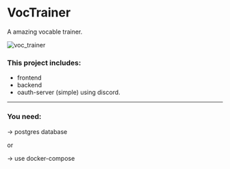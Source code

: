 # VocTrainer
A amazing vocable trainer.

![voc_trainer](https://cdn.discordapp.com/attachments/619826832157573130/902943246819393566/Voc_Preview_dark.png)

### This project includes:
- frontend
- backend
- oauth-server (simple) using discord.

---

### You need:
-> postgres database

or

-> use docker-compose
